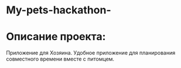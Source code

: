 # My-pets-hackathon-
# Описание проекта:
Приложение для Хозяина. Удобное приложение для планирования совместного времени вместе с питомцем. 
